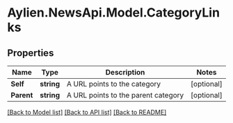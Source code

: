 # Aylien.NewsApi.Model.CategoryLinks
## Properties

Name | Type | Description | Notes
------------ | ------------- | ------------- | -------------
**Self** | **string** | A URL points to the category | [optional] 
**Parent** | **string** | A URL points to the parent category | [optional] 

[[Back to Model list]](../README.md#documentation-for-models) [[Back to API list]](../README.md#documentation-for-api-endpoints) [[Back to README]](../README.md)

